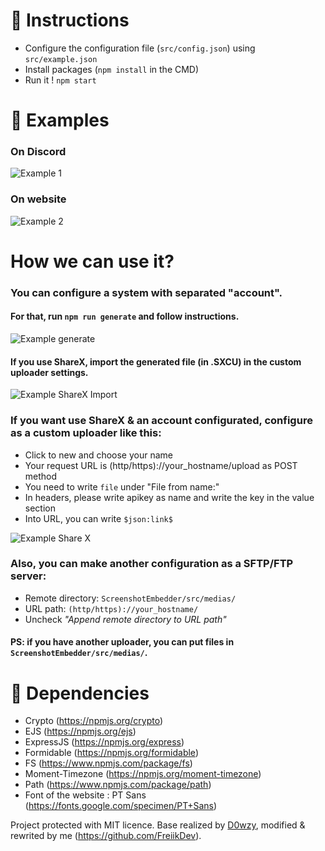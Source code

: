 
# 📰 Instructions
- Configure the configuration file (`src/config.json`) using `src/example.json`
- Install packages (`npm install` in the CMD)
- Run it ! `npm start`

# 🔎 Examples
### On Discord
<img alt="Example 1" src="https://s.voltbot.xyz/medias/Adam/A5HI.png" target="_blank" />

### On website
<img alt="Example 2" src="https://s.voltbot.xyz/medias/Adam/msuI.png" target="_blank" />

# How we can use it?
### You can configure a system with separated "account".
#### For that, run `npm run generate` and follow instructions.
<img alt="Example generate" src="https://s.voltbot.xyz/medias/AG9X.gif" target="_blank" />

#### If you use ShareX, import the generated file (in .SXCU) in the custom uploader settings.
<img alt="Example ShareX Import" src="https://s.voltbot.xyz/medias/0T61.png" target="_blank" />

### If you want use ShareX & an account configurated, configure as a custom uploader like this:
- Click to new and choose your name
- Your request URL is (http/https)://your_hostname/upload as POST method
- You need to write `file` under "File from name:"
- In headers, please write apikey as name and write the key in the value section
- Into URL, you can write `$json:link$`
<img alt="Example Share X" src="https://s.voltbot.xyz/medias/Adam/2Nfq.png" target="_blank" />

### Also, you can make another configuration as a SFTP/FTP server:
- Remote directory: `ScreenshotEmbedder/src/medias/`
- URL path: `(http/https)://your_hostname/`
- Uncheck *"Append remote directory to URL path"*

#### PS: if you have another uploader, you can put files in `ScreenshotEmbedder/src/medias/`.  

# 📙 Dependencies
- Crypto (https://npmjs.org/crypto)
- EJS (https://npmjs.org/ejs)
- ExpressJS (https://npmjs.org/express)
- Formidable (https://npmjs.org/formidable)
- FS (https://www.npmjs.com/package/fs)
- Moment-Timezone (https://npmjs.org/moment-timezone)
- Path (https://www.npmjs.com/package/path)
- Font of the website : PT Sans (https://fonts.google.com/specimen/PT+Sans)

Project protected with MIT licence. Base realized by [D0wzy](https://github.com/D0wzy), modified & rewrited by me (https://github.com/FreiikDev).
